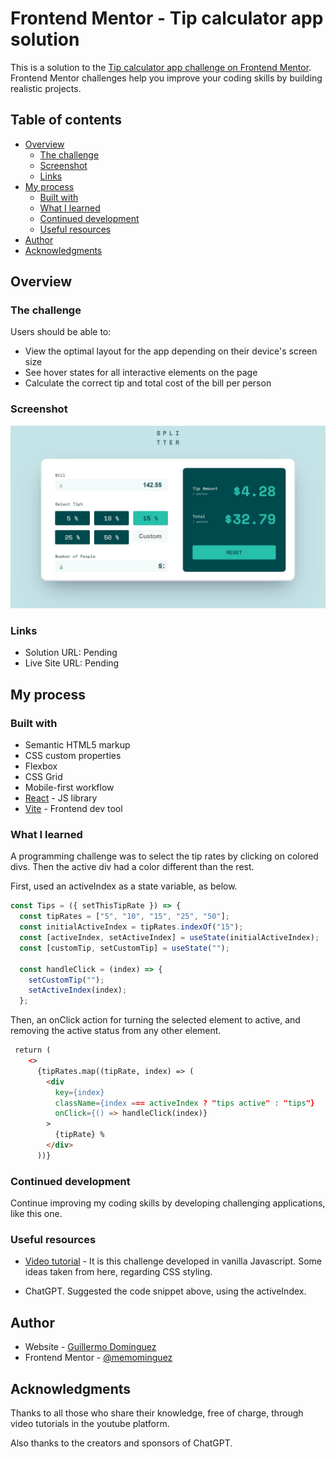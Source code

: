 # Frontend Mentor - Tip calculator app solution

This is a solution to the [Tip calculator app challenge on Frontend Mentor](https://www.frontendmentor.io/challenges/tip-calculator-app-ugJNGbJUX). Frontend Mentor challenges help you improve your coding skills by building realistic projects.

## Table of contents

- [Overview](#overview)
  - [The challenge](#the-challenge)
  - [Screenshot](#screenshot)
  - [Links](#links)
- [My process](#my-process)
  - [Built with](#built-with)
  - [What I learned](#what-i-learned)
  - [Continued development](#continued-development)
  - [Useful resources](#useful-resources)
- [Author](#author)
- [Acknowledgments](#acknowledgments)


## Overview

### The challenge

Users should be able to:

- View the optimal layout for the app depending on their device's screen size
- See hover states for all interactive elements on the page
- Calculate the correct tip and total cost of the bill per person

### Screenshot

![](./src/assets/images/Screenshot.jpg)



### Links

- Solution URL: Pending
- Live Site URL: Pending

## My process

### Built with

- Semantic HTML5 markup
- CSS custom properties
- Flexbox
- CSS Grid
- Mobile-first workflow
- [React](https://reactjs.org/) - JS library
- [Vite](https://vitejs.dev/) - Frontend dev tool

### What I learned

A programming challenge was to select the tip rates by clicking on colored divs. Then the active div had a color different than the rest.

First, used an activeIndex as a state variable, as below.

```js
const Tips = ({ setThisTipRate }) => {
  const tipRates = ["5", "10", "15", "25", "50"];
  const initialActiveIndex = tipRates.indexOf("15");
  const [activeIndex, setActiveIndex] = useState(initialActiveIndex);
  const [customTip, setCustomTip] = useState("");

  const handleClick = (index) => {
    setCustomTip("");
    setActiveIndex(index);
  };
```

Then, an onClick action for turning the selected element to active, and removing the active status from any other element.

```html
 return (
    <>
      {tipRates.map((tipRate, index) => (
        <div
          key={index}
          className={index === activeIndex ? "tips active" : "tips"}
          onClick={() => handleClick(index)}
        >
          {tipRate} %
        </div>
      ))}
```


### Continued development


Continue improving my coding skills by developing challenging applications, like this one.

### Useful resources

- [Video tutorial](https://www.youtube.com/watch?v=etYv-pPfol4) - It is this challenge developed in vanilla Javascript. Some ideas taken from here, regarding CSS styling.

- ChatGPT. Suggested the code snippet above, using the activeIndex.


## Author

- Website - [Guillermo Dominguez](https://gdominguez-portfolio.netlify.app)
- Frontend Mentor - [@memominguez](https://www.frontendmentor.io/profile/memominguez)


## Acknowledgments

Thanks to all those who share their knowledge, free of charge, through video tutorials in the youtube platform.

Also thanks to the creators and sponsors of ChatGPT. 


